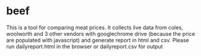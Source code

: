 # beef
This is a tool for comparing meat prices. It collects live data from coles, woolworth and 3 other vendors with googlechrome drive (because the price are populated with javascript) and generate report in html and csv. Please run dailyreport.html in the browser or dailyreport.csv for output
